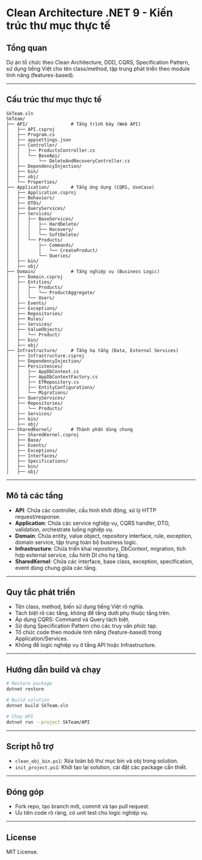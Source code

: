 # Clean Architecture .NET 9 - Kiến trúc thư mục thực tế

## Tổng quan

Dự án tổ chức theo Clean Architecture, DDD, CQRS, Specification Pattern, sử dụng tiếng Việt cho tên class/method, tập trung phát triển theo module tính năng (features-based).

---

## Cấu trúc thư mục thực tế

```
SkTeam.sln
SkTeam/
├── API/                # Tầng trình bày (Web API)
│   ├── API.csproj
│   ├── Program.cs
│   ├── appsettings.json
│   ├── Controller/
│   │   ├── ProductsController.cs
│   │   └── BaseApi/
│   │       └── DeleteAndRecoveryController.cs
│   ├── DependencyInjection/
│   ├── bin/
│   ├── obj/
│   └── Properties/
├── Application/        # Tầng ứng dụng (CQRS, UseCase)
│   ├── Application.csproj
│   ├── Behaviors/
│   ├── DTOs/
│   ├── QueryServices/
│   ├── Services/
│   │   ├── BaseServices/
│   │   │   ├── HardDelete/
│   │   │   ├── Recovery/
│   │   │   └── SoftDelete/
│   │   └── Products/
│   │       ├── Commands/
│   │       │   └── CreateProduct/
│   │       └── Queries/
│   ├── bin/
│   ├── obj/
├── Domain/             # Tầng nghiệp vụ (Business Logic)
│   ├── Domain.csproj
│   ├── Entities/
│   │   ├── Products/
│   │   │   └── ProductAggregate/
│   │   └── Users/
│   ├── Events/
│   ├── Exceptions/
│   ├── Repositories/
│   ├── Rules/
│   ├── Services/
│   ├── ValueObjects/
│   │   └── Product/
│   ├── bin/
│   ├── obj/
├── Infrastructure/     # Tầng hạ tầng (Data, External Services)
│   ├── Infrastructure.csproj
│   ├── DependencyInjection/
│   ├── Persistences/
│   │   ├── AppDbContext.cs
│   │   ├── AppDbContextFactory.cs
│   │   ├── EfRepository.cs
│   │   ├── EntityConfigurations/
│   │   └── Migrations/
│   ├── QueryServices/
│   ├── Repositories/
│   │   └── Products/
│   ├── Services/
│   ├── bin/
│   ├── obj/
├── SharedKernel/       # Thành phần dùng chung
│   ├── SharedKernel.csproj
│   ├── Base/
│   ├── Events/
│   ├── Exceptions/
│   ├── Interfaces/
│   ├── Specifications/
│   ├── bin/
│   ├── obj/
```

---

## Mô tả các tầng

- **API**: Chứa các controller, cấu hình khởi động, xử lý HTTP request/response.
- **Application**: Chứa các service nghiệp vụ, CQRS handler, DTO, validation, orchestrate luồng nghiệp vụ.
- **Domain**: Chứa entity, value object, repository interface, rule, exception, domain service, tập trung toàn bộ business logic.
- **Infrastructure**: Chứa triển khai repository, DbContext, migration, tích hợp external service, cấu hình DI cho hạ tầng.
- **SharedKernel**: Chứa các interface, base class, exception, specification, event dùng chung giữa các tầng.

---

## Quy tắc phát triển

- Tên class, method, biến sử dụng tiếng Việt rõ nghĩa.
- Tách biệt rõ các tầng, không để tầng dưới phụ thuộc tầng trên.
- Áp dụng CQRS: Command và Query tách biệt.
- Sử dụng Specification Pattern cho các truy vấn phức tạp.
- Tổ chức code theo module tính năng (feature-based) trong Application/Services.
- Không để logic nghiệp vụ ở tầng API hoặc Infrastructure.

---

## Hướng dẫn build và chạy

```bash
# Restore package
dotnet restore

# Build solution
dotnet build SkTeam.sln

# Chạy API
dotnet run --project SkTeam/API
```

---

## Script hỗ trợ

- `clean_obj_bin.ps1`: Xóa toàn bộ thư mục bin và obj trong solution.
- `init_project.ps1`: Khởi tạo lại solution, cài đặt các package cần thiết.

---

## Đóng góp

- Fork repo, tạo branch mới, commit và tạo pull request.
- Ưu tiên code rõ ràng, có unit test cho logic nghiệp vụ.

---

## License

MIT License.
